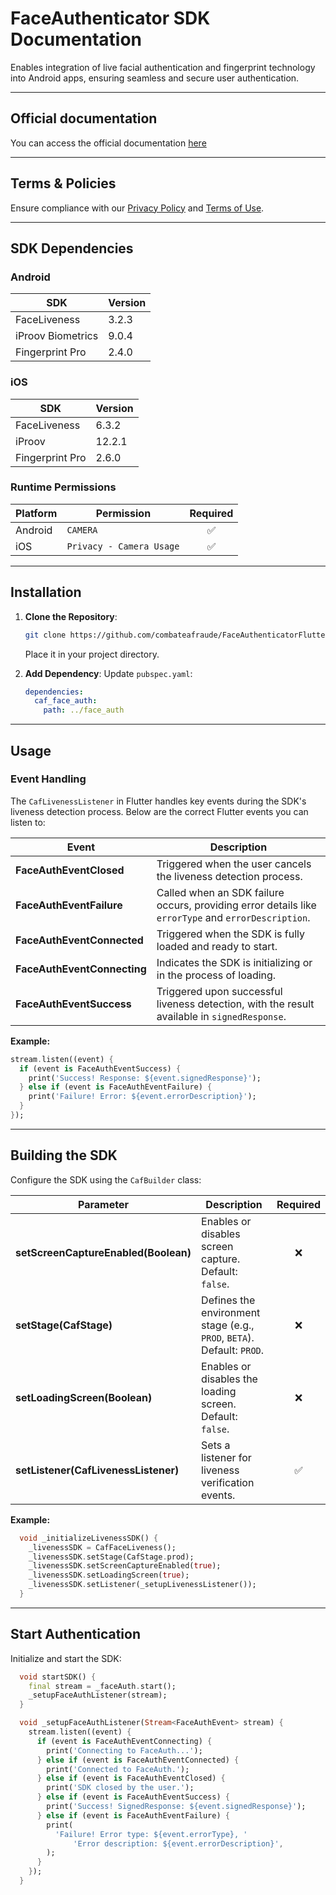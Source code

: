 # FaceAuthenticator SDK Documentation

Enables integration of live facial authentication and fingerprint technology into Android apps, ensuring seamless and secure user authentication.

---

## Official documentation

You can access the official documentation [here](https://docs.caf.io/sdks/~/revisions/QDMgmdP9HupDai0TX0fH/flutter/faceauthenticator)

---

## Terms & Policies

Ensure compliance with our [Privacy Policy](https://en.caf.io/politicas/politicas-de-privacidade) and [Terms of Use](https://en.caf.io/politicas/termos-e-condicoes-de-uso).

---

## SDK Dependencies

### Android

| SDK                         | Version |
| --------------------------- | ------- |
| FaceLiveness                | 3.2.3   |
| iProov Biometrics           | 9.0.4   |
| Fingerprint Pro             | 2.4.0   |

### iOS

| SDK                         | Version |
| --------------------------- | ------- |
| FaceLiveness                | 6.3.2   |
| iProov                      | 12.2.1  |
| Fingerprint Pro             | 2.6.0   |

### Runtime Permissions

| Platform | Permission                  | Required | 
| -------- | --------------------------- | :------: |
| Android  | `CAMERA`                    | ✅       |
| iOS      | `Privacy - Camera Usage`    | ✅       |

---

## Installation

1. **Clone the Repository**:  
   ```sh
   git clone https://github.com/combateafraude/FaceAuthenticatorFlutter
   ```
   Place it in your project directory.

2. **Add Dependency**: Update `pubspec.yaml`:
   ```yaml
   dependencies:
     caf_face_auth:
       path: ../face_auth
   ```

---

## Usage

### Event Handling

The `CafLivenessListener` in Flutter handles key events during the SDK's liveness detection process. Below are the correct Flutter events you can listen to:


| **Event**                           | **Description**                                                                                      |
| ----------------------------------- | ---------------------------------------------------------------------------------------------------- |
| **FaceAuthEventClosed**       | Triggered when the user cancels the liveness detection process.                                      |
| **FaceAuthEventFailure**         | Called when an SDK failure occurs, providing error details like `errorType` and `errorDescription`. |
| **FaceAuthEventConnected**          | Triggered when the SDK is fully loaded and ready to start.                                             |
| **FaceAuthEventConnecting**         | Indicates the SDK is initializing or in the process of loading.                                      |
| **FaceAuthEventSuccess**         | Triggered upon successful liveness detection, with the result available in `signedResponse`.         |


**Example:**

```dart
stream.listen((event) {
  if (event is FaceAuthEventSuccess) {
    print('Success! Response: ${event.signedResponse}');
  } else if (event is FaceAuthEventFailure) {
    print('Failure! Error: ${event.errorDescription}');
  }
});
```

---

## Building the SDK

Configure the SDK using the `CafBuilder` class:

| Parameter                          | Description                                                                 | Required |
| ----------------------------------- | --------------------------------------------------------------------------- | :--------: | 
| **setScreenCaptureEnabled(Boolean)** | Enables or disables screen capture. Default: `false`.                       | ❌       |
| **setStage(CafStage)**              | Defines the environment stage (e.g., `PROD`, `BETA`). Default: `PROD`.       | ❌       |
| **setLoadingScreen(Boolean)**       | Enables or disables the loading screen. Default: `false`.                   | ❌       |
| **setListener(CafLivenessListener)** | Sets a listener for liveness verification events.                           | ✅      |

**Example:**

```dart
  void _initializeLivenessSDK() {
    _livenessSDK = CafFaceLiveness();
    _livenessSDK.setStage(CafStage.prod);
    _livenessSDK.setScreenCaptureEnabled(true);
    _livenessSDK.setLoadingScreen(true);
    _livenessSDK.setListener(_setupLivenessListener());
  }
``` 

---

## Start Authentication

Initialize and start the SDK:

```dart
  void startSDK() {
    final stream = _faceAuth.start();
    _setupFaceAuthListener(stream);
  }

  void _setupFaceAuthListener(Stream<FaceAuthEvent> stream) {
    stream.listen((event) {
      if (event is FaceAuthEventConnecting) {
        print('Connecting to FaceAuth...');
      } else if (event is FaceAuthEventConnected) {
        print('Connected to FaceAuth.');
      } else if (event is FaceAuthEventClosed) {
        print('SDK closed by the user.');
      } else if (event is FaceAuthEventSuccess) {
        print('Success! SignedResponse: ${event.signedResponse}');
      } else if (event is FaceAuthEventFailure) {
        print(
          'Failure! Error type: ${event.errorType}, '
              'Error description: ${event.errorDescription}',
        );
      }
    });
  }
```
